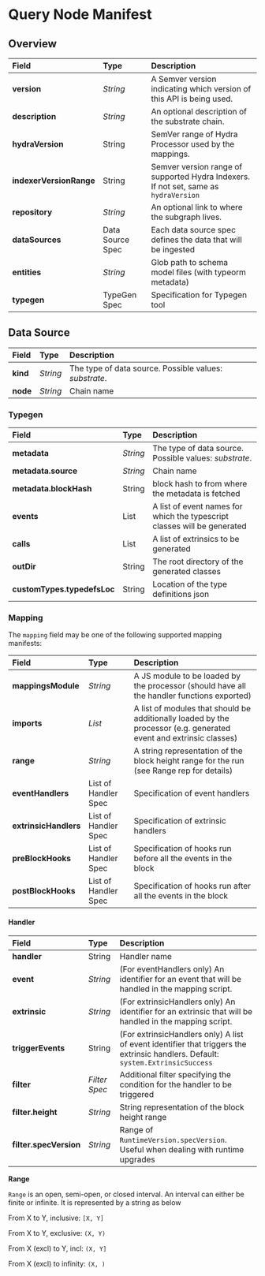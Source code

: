 # Query Node Manifest

## Overview


| Field | Type | Description |
| :--- | :--- | :--- |
| **version** | _String_ | A Semver version indicating which version of this API is being used. |
| **description** | _String_ | An optional description of the substrate chain. |
| **hydraVersion** | String | SemVer range of Hydra Processor used by the mappings.  |
| **indexerVersionRange** | String | Semver version range of supported Hydra Indexers. If not set, same as `hydraVersion` |
| **repository** | _String_ | An optional link to where the subgraph lives. |
| **dataSources** | Data Source Spec | Each data source spec defines the data that will be ingested |
| **entities** | _String_ | Glob path to schema model files \(with typeorm metadata\) |
| **typegen** | TypeGen Spec | Specification for Typegen tool |

## Data Source

| Field | Type | Description |
| :--- | :--- | :--- |
| **kind** | _String_ | The type of data source. Possible values: _substrate_. |
| **node** | _String_ | Chain name |

### Typegen

| Field | Type | Description |
| :--- | :--- | :--- |
| **metadata** | _String_ | The type of data source. Possible values: _substrate_. |
| **metadata.source** | _String_ | Chain name |
| **metadata.blockHash** | String | block hash to from where the metadata is fetched |
| **events** | List  | A list of event names for which the typescript classes will be generated |
| **calls** | List | A list of extrinsics to be generated |
| **outDir** | String | The root directory of the generated classes  |
| **customTypes.typedefsLoc** | String | Location of the type definitions json |

### Mapping

The `mapping` field may be one of the following supported mapping manifests:

| Field | Type | Description |
| :--- | :--- | :--- |
| **mappingsModule** | _String_ | A JS module to be loaded by the processor \(should have all the handler functions exported\) |
| **imports** | _List_ | A list of modules that should be additionally loaded by the processor \(e.g. generated event and extrinsic classes\) |
| **range** | _String_ | A string representation of the block height range for the run \(see Range rep for details\) |
| **eventHandlers** | List of Handler Spec | Specification of event handlers |
| **extrinsicHandlers** | List of Handler Spec | Specification of extrinsic handlers |
| **preBlockHooks** | List of Handler Spec | Specification of hooks run before all the events in the block |
| **postBlockHooks** | List of Handler Spec | Specification of hooks run after all the events in the block |

#### 

#### Handler

| Field | Type | Description |
| :--- | :--- | :--- |
| **handler** | String | Handler name |
| **event** | _String_ | \(For eventHandlers only\) An identifier for an event that will be handled in the mapping script.  |
| **extrinsic** | _String_ | \(For extrinsicHandlers only\) An identifier for an extrinsic that will be handled in the mapping script.  |
| **triggerEvents** | String | \(For extrinsicHandlers only\) A list of event identifier that triggers the extrinsic handlers. Default: `system.ExtrinsicSuccess` |
| **filter** | _Filter Spec_ | Additional filter specifying the condition for the handler to be triggered |
| **filter.height** | _String_ | String representation of the block height range |
| **filter.specVersion** | _String_ | Range of `RuntimeVersion.specVersion`. Useful when dealing with runtime upgrades |

**Range**

`Range` is an open, semi-open, or closed interval. An interval can either be finite or infinite. It is represented by a string as below

From X to Y, inclusive: `[X, Y]`

From X to Y, exclusive: `(X, Y)`

From X \(excl\) to Y, incl: `(X, Y]`

From X \(excl\) to infinity: `(X, )`